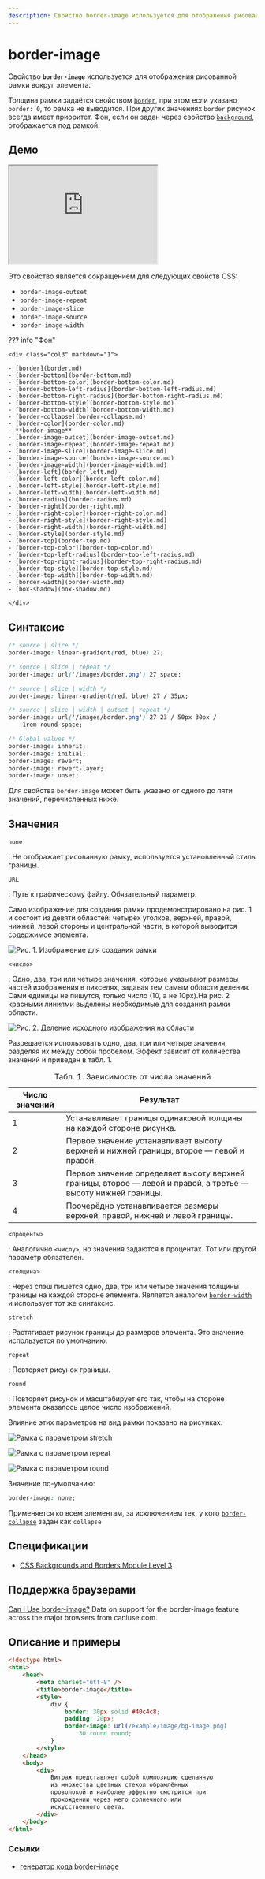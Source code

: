 ```yaml
---
description: Свойство border-image используется для отображения рисованной рамки вокруг элемента
---
```


# border-image

Свойство **`border-image`** используется для отображения рисованной рамки вокруг элемента.

Толщина рамки задаётся свойством [`border`](border.md), при этом если указано `border: 0`, то рамка не выводится. При других значениях `border` рисунок всегда имеет приоритет. Фон, если он задан через свойство [`background`](background.md), отображается под рамкой.

## Демо

<iframe class="interactive is-default-height" height="200" src="https://interactive-examples.mdn.mozilla.net/pages/css/border-image.html" title="MDN Web Docs Interactive Example" loading="lazy" data-readystate="complete"></iframe>

Это свойство является сокращением для следующих свойств CSS:

-   `border-image-outset`
-   `border-image-repeat`
-   `border-image-slice`
-   `border-image-source`
-   `border-image-width`

??? info "Фон"

    <div class="col3" markdown="1">

    - [border](border.md)
    - [border-bottom](border-bottom.md)
    - [border-bottom-color](border-bottom-color.md)
    - [border-bottom-left-radius](border-bottom-left-radius.md)
    - [border-bottom-right-radius](border-bottom-right-radius.md)
    - [border-bottom-style](border-bottom-style.md)
    - [border-bottom-width](border-bottom-width.md)
    - [border-collapse](border-collapse.md)
    - [border-color](border-color.md)
    - **border-image**
    - [border-image-outset](border-image-outset.md)
    - [border-image-repeat](border-image-repeat.md)
    - [border-image-slice](border-image-slice.md)
    - [border-image-source](border-image-source.md)
    - [border-image-width](border-image-width.md)
    - [border-left](border-left.md)
    - [border-left-color](border-left-color.md)
    - [border-left-style](border-left-style.md)
    - [border-left-width](border-left-width.md)
    - [border-radius](border-radius.md)
    - [border-right](border-right.md)
    - [border-right-color](border-right-color.md)
    - [border-right-style](border-right-style.md)
    - [border-right-width](border-right-width.md)
    - [border-style](border-style.md)
    - [border-top](border-top.md)
    - [border-top-color](border-top-color.md)
    - [border-top-left-radius](border-top-left-radius.md)
    - [border-top-right-radius](border-top-right-radius.md)
    - [border-top-style](border-top-style.md)
    - [border-top-width](border-top-width.md)
    - [border-width](border-width.md)
    - [box-shadow](box-shadow.md)

    </div>

## Синтаксис

```css
/* source | slice */
border-image: linear-gradient(red, blue) 27;

/* source | slice | repeat */
border-image: url('/images/border.png') 27 space;

/* source | slice | width */
border-image: linear-gradient(red, blue) 27 / 35px;

/* source | slice | width | outset | repeat */
border-image: url('/images/border.png') 27 23 / 50px 30px /
    1rem round space;

/* Global values */
border-image: inherit;
border-image: initial;
border-image: revert;
border-image: revert-layer;
border-image: unset;
```

Для свойства `border-image` может быть указано от одного до пяти значений, перечисленных ниже.

## Значения

`none`

: Не отображает рисованную рамку, используется установленный стиль границы.

`URL`

: Путь к графическому файлу. Обязательный параметр.

Само изображение для создания рамки продемонстрировано на рис. 1 и состоит из девяти областей: четырёх уголков, верхней, правой, нижней, левой стороны и центральной части, в которой выводится содержимое элемента.

![Рис. 1. Изображение для создания рамки](css_border-image-1.png)

`<число>`

: Одно, два, три или четыре значения, которые указывают размеры частей изображения в пикселях, задавая тем самым области деления. Сами единицы не пишутся, только число (10, а не 10px).На рис. 2 красными линиями выделены необходимые для создания рамки области.

![Рис. 2. Деление исходного изображения на области](css_border-image-2.png)

Разрешается использовать одно, два, три или четыре значения, разделяя их между собой пробелом. Эффект зависит от количества значений и приведен в табл. 1.

<table>
<caption>Табл. 1. Зависимость от числа значений</caption>
<thead>
<tr><th>Число значений</th><th>Результат</th></tr>
</thead>
<tbody>
<tr><td>1</td><td>Устанавливает границы одинаковой толщины на каждой стороне рисунка.</td></tr>
<tr><td>2</td><td>Первое значение устанавливает высоту верхней и нижней границы, второе — левой и правой.</td></tr>
<tr><td>3</td><td>Первое значение определяет высоту верхней границы, второе — левой и правой, а третье — высоту нижней границы.</td></tr>
<tr><td>4</td><td>Поочерёдно устанавливается размеры верхней, правой, нижней и левой границы.</td></tr>
</tbody>
</table>

`<проценты>`

: Аналогично `<числу>`, но значения задаются в процентах. Тот или другой параметр обязателен.

`<толщина>`

: Через слэш пишется одно, два, три или четыре значения толщины границы на каждой стороне элемента. Является аналогом [`border-width`](border-width.md) и использует тот же синтаксис.

`stretch`

: Растягивает рисунок границы до размеров элемента. Это значение используется по умолчанию.

`repeat`

: Повторяет рисунок границы.

`round`

: Повторяет рисунок и масштабирует его так, чтобы на стороне элемента оказалось целое число изображений.

Влияние этих параметров на вид рамки показано на рисунках.

![Рамка с параметром stretch](css_border-image-3a.png)

![Рамка с параметром repeat](css_border-image-3b.png)

![Рамка с параметром round](css_border-image-3c.png)

Значение по-умолчанию:

```css
border-image: none;
```

Применяется ко всем элементам, за исключением тех, у кого [`border-collapse`](border-collapse.md) задан как `collapse`

## Спецификации

-   [CSS Backgrounds and Borders Module Level 3](https://w3c.github.io/csswg-drafts/css-backgrounds/#the-border-image)

## Поддержка браузерами

<p class="ciu_embed" data-feature="border-image" data-periods="future_1,current,past_1,past_2">
  <a href="http://caniuse.com/#feat=border-image">Can I Use border-image?</a> Data on support for the border-image feature across the major browsers from caniuse.com.
</p>

## Описание и примеры

```html
<!doctype html>
<html>
    <head>
        <meta charset="utf-8" />
        <title>border-image</title>
        <style>
            div {
                border: 30px solid #40c4c8;
                padding: 20px;
                border-image: url(/example/image/bg-image.png)
                    30 round round;
            }
        </style>
    </head>
    <body>
        <div>
            Витраж представляет собой композицию сделанную
            из множества цветных стекол обрамлённых
            проволокой и наиболее эффектно смотрится при
            прохождении через него солнечного или
            искусственного света.
        </div>
    </body>
</html>
```

### Ссылки

-   [генератор кода border-image](https://border-image.com/)
